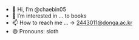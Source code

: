 - 👋 Hi, I’m @chaebin05
- 👀 I’m interested in ... to books
- 📫 How to reach me ... -> 2443011@donga.ac.kr
- 😄 Pronouns: sloth

<!---
chaebin05/chaebin05 is a ✨ special ✨ repository because its `README.md` (this file) appears on your GitHub profile.
You can click the Preview link to take a look at your changes.
--->
